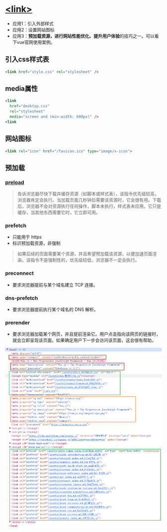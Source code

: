 # [\<link>](https://developer.mozilla.org/en-US/docs/Web/HTML/Element/link)

* 应用1：引入外部样式
* 应用2：设置网站图标
* 应用3：**预加载资源，**进行**网站性能优化、提升用户体验**的技巧之一。可以看下vue官网使用案例。

## 引入css样式表

```html
<link href="style.css" rel="stylesheet" />
```

## media属性

```html
<link
  href="desktop.css"
  rel="stylesheet"
  media="screen and (min-width: 600px)" />
<link
```

## 网站图标

```html
<link rel="icon" href="/favicon.ico" type="image/x-icon">
```

## 预加载

### [preload](https://developer.mozilla.org/en-US/docs/Web/HTML/Attributes/rel/preload)

> <link rel="preload">告诉浏览器尽快下载并缓存资源（如脚本或样式表），该指令优先级较高，浏览器肯定会执行。当加载页面几秒钟后需要该资源时，它会很有用。下载后，浏览器不会对资源执行任何操作，脚本未执行，样式表未应用。它只是缓存，当其他东西需要它时，它立即可用。

### prefetch

* 只能用于 https
* 标识预加载资源，非强制

> 如果后续的页面需要某个资源，并且希望预加载该资源，以便加速页面渲染。该指令不是强制性的，优先级较低，浏览器不一定会执行。

### preconnect

* 要求浏览器提前与某个域名建立 TCP 连接。

### dns-prefetch

* 要求浏览器提前执行某个域名的 DNS 解析。

### prerender

* 要求浏览器加载某个网页，并且提前渲染它。用户点击指向该网页的链接时，就会立即呈现该页面。如果确定用户下一步会访问该页面，这会很有帮助。

![vue官网head](assets/vue官网head.png)
